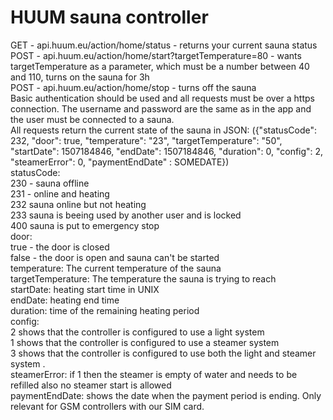# HUUM sauna controller

GET - api.huum.eu/action/home/status - returns your current sauna status</br>
POST - api.huum.eu/action/home/start?targetTemperature=80 - wants targetTemperature as a parameter, which must be a number between 40 and 110, turns on the sauna for 3h</br>
POST - api.huum.eu/action/home/stop - turns off the sauna</br>
Basic authentication should be used and all requests must be over a https connection. The username and password are the same as in the app and the user must be connected to a sauna.</br>
All requests return the current state of the sauna in JSON: ({"statusCode": 232, "door": true, "temperature": "23", "targetTemperature": "50", "startDate": 1507184846, "endDate": 1507184846, "duration": 0, "config": 2, "steamerError": 0, "paymentEndDate" : SOMEDATE})</br>
statusCode:</br>
  230 - sauna offline</br>
  231 - online and heating</br>
  232 sauna online but not heating</br>
  233 sauna is beeing used by another user and is locked</br>
  400 sauna is put to emergency stop</br>
door: </br>
  true - the door is closed</br>
  false - the door is open and sauna can't be started</br>
temperature: The current temperature of the sauna</br>
targetTemperature: The temperature the sauna is trying to reach</br>
startDate: heating start time in UNIX</br>
endDate: heating end time</br>
duration: time of the remaining heating period</br>
config: </br>
  2 shows that the controller is configured to use a light system</br>
  1 shows that the controller is configured to use a steamer system</br>
  3 shows that the controller is configured to use both the light and steamer system .</br>
steamerError: if 1 then the steamer is empty of water and needs to be refilled also no steamer start is allowed</br>
paymentEndDate: shows the date when the payment period is ending. Only relevant for GSM controllers with our SIM card.</br>

